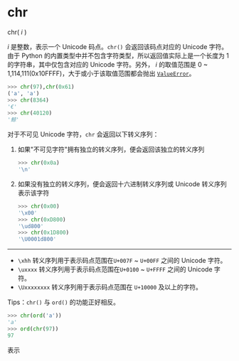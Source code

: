 # chr

chr( *i* )

*i* 是整数，表示一个 Unicode 码点。`chr()` 会返回该码点对应的 Unicode 字符。由于 Python 的内置类型中并不包含字符类型，所以返回值实际上是一个长度为 1 的字符串，其中仅包含对应的 Unicode 字符。另外， *i* 的取值范围是 0 ~ 1,114,111(0x10FFFF)，大于或小于该取值范围都会抛出 [`ValueError`](https://docs.python.org/3.7/library/exceptions.html#ValueError)。

```python
>>> chr(97),chr(0x61)
('a', 'a')
>>> chr(8364)
'€'
>>> chr(40120)
'鲸'
```

对于不可见 Unicode 字符，`chr` 会返回以下转义序列：

1. 如果"不可见字符"拥有独立的转义序列，便会返回该独立的转义序列

   ```python
   >>> chr(0x0a)
   '\n'
   ```

2. 如果没有独立的转义序列，便会返回十六进制转义序列或 Unicode 转义序列表示该字符

   ```python
   >>> chr(0x00)
   '\x00'
   >>> chr(0xD800)
   '\ud800'
   >>> chr(0x1D800)
   '\U0001d800'
   ```

----



- `\xhh` 转义序列用于表示码点范围在`U+007F` ~ `U+00FF` 之间的 Unicode 字符。
- `\uxxxx` 转义序列用于表示码点范围在`U+0100` ~ `U+FFFF` 之间的 Unicode 字符。
- `\Uxxxxxxxx` 转义序列用于表示码点范围在 `U+10000` 及以上的字符。

Tips：`chr()` 与 `ord()` 的功能正好相反。

```python
>>> chr(ord('a'))
'a'
>>> ord(chr(97))
97
```

表示

```

```

